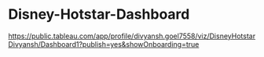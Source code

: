 # Disney-Hotstar-Dashboard
https://public.tableau.com/app/profile/divyansh.goel7558/viz/DisneyHotstarDivyansh/Dashboard1?publish=yes&showOnboarding=true
